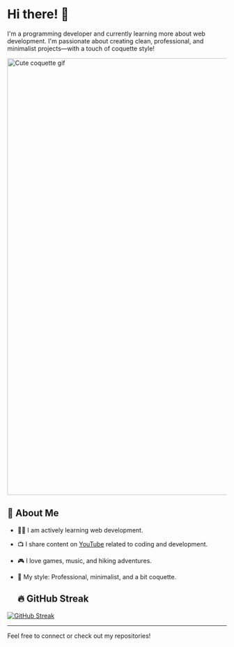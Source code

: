 # Hi there! 👋

I'm a programming developer and currently learning more about web development. I'm passionate about creating clean, professional, and minimalist projects—with a touch of coquette style!

<img src="https://media1.giphy.com/media/v1.Y2lkPTc5MGI3NjExMGFpenN2N29lZGMyazNjNXJrY3M1ZXNnbGRhbGYwcHI4MmQ4bHFzcCZlcD12MV9pbnRlcm5hbF9naWZfYnlfaWQmY3Q9Zw/skVe8kyj61sqS0RlSZ/giphy.gif" width="1000" alt="Cute coquette gif"/>

## 🌱 About Me
- 👩‍💻 I am actively learning web development.
- 📺 I share content on [YouTube](https://www.youtube.com/channel/UCQfiiZpEJFCluq0IYlc0x2A) related to coding and development.
- 🎮 I love games, music, and hiking adventures.
- 💼 My style: Professional, minimalist, and a bit coquette.

  ## 🔥 GitHub Streak

[![GitHub Streak](https://streak-stats.demolab.com?user=GizelNadira&theme=default)](https://git.io/streak-stats)



---

Feel free to connect or check out my repositories!
